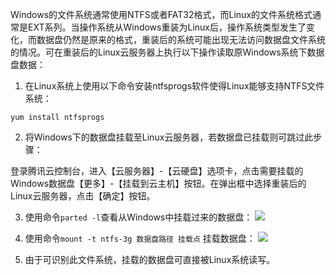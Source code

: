 Windows的文件系统通常使用NTFS或者FAT32格式，而Linux的文件系统格式通常是EXT系列。当操作系统从Windows重装为Linux后，操作系统类型发生了变化，而数据盘仍然是原来的格式，重装后的系统可能出现无法访问数据盘文件系统的情况。可在重装后的Linux云服务器上执行以下操作读取原Windows系统下数据盘数据：

1) 在Linux系统上使用以下命令安装ntfsprogs软件使得Linux能够支持NTFS文件系统：

```
yum install ntfsprogs
```

2) 将Windows下的数据盘挂载至Linux云服务器，若数据盘已挂载则可跳过此步骤：

登录腾讯云控制台，进入【云服务器】-【云硬盘】选项卡，点击需要挂载的Windows数据盘【更多】-【挂载到云主机】按钮。在弹出框中选择重装后的Linux云服务器，点击【确定】按钮。

3) 使用命令`parted -l`查看从Windows中挂载过来的数据盘：
![](http://mccdn.qcloud.com/static/img/f0839d9209bc0927bd5293b45fdc7608/image.png)

4) 使用命令`mount -t ntfs-3g 数据盘路径 挂载点` 挂载数据盘：
![](http://mccdn.qcloud.com/static/img/cab81165b08034f2c300a2f30fccc8a4/image.png)

5) 由于可识别此文件系统，挂载的数据盘可直接被Linux系统读写。